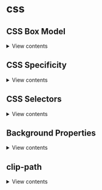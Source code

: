 # css

## CSS Box Model

<details>
<summary>View contents</summary>

> The CSS box model refers to how HTML elements are modeled in browser engines and how the dimensions of those HTML elements are derived from CSS properties.

<img src="https://upload.wikimedia.org/wikipedia/commons/7/7a/Boxmodell-detail.png" alt="the box model" />
  
```css
/********************** CONTENT *************************
The box that contains the actual element content like text, 
image, icon, gif, video,... */

tag_name {
  height: 90px;
  width: 200px;
}

/********************** PADDING *************************
Distance between the content and the border. The background color,
of the element will never affect this space. But you can see this by
contrasting with the background color of the parent element that
contains your element*/

tag_name {
  padding-top: 50px;
  padding-right: 30px;
  padding-bottom: 50px;
  padding-left: 80px;
}

/*OR: */

tag_name {
  padding: 25px 50px 75px 100px;  /* top; right; bottom; left */
}

tag_name {
  padding: 25px 50px 75px; /* top; right_&_left; bottom */
}

tag_name {
  padding: 25px 50px;  /* top_&_bottom; right_&_left */
}

tag_name {
  padding: 25px; /* top_&_bottom_&_right_&_left */
}


/********************** BORDER *************************
You can define a frame for your element's box. You can 
only see the border, after you define a style for that 
property */

tag_name {
  border-width: 5px 70px 10px 28px; /* or border-bottom-width: 10px; ... */
  border-color: blue;  /* or border-top-color: #b52e2e; ... */
  border-style: dotted; /* or dashed, or solid, or ... */
  border-radius: 70%  /* making the corners more rounded */
}

/*OR: */

tag_name {
  border: 5px solid red;      /* all_widths; style; color */
}

tag_name {
  border-left: 6px dotted green;   /* width; style; color */
  border-top: 34px groove yellow;   /* width; style; color */
}


/********************** OUTLINE *************************
It's a line that's drawn around your html element, but 
contrary to the border, the dimensions of the outline 
aren't taken into account. It's drawn around elements, 
outside the borders, to make the element "stand out" */

tag_name {
  outline-width: thin; /* or medium; thick; outline-width: 4px; ... */
  outline-color: blue;  /* or #b52e2e; invert; ... */
  outline-style: dotted; /* or dashed, or solid, or ... */
  outline-offset:   /* making the corners more rounded */
}

/*OR: */

tag_name {
  outline: dashed;  
}

tag_name {
  outline: dotted red;
}

tag_name {
  outline: 5px solid yellow;    /* all_widths; style; color */
}

tag_name {
  outline: thick ridge pink;
}



/********************** MARGIN *************************
This is the distance that separates an html element, 
from the other elements around it. The background color, 
of the element will never afect this space, because the 
margin doesn't have background color. The margin is an 
invisible border or space between two objects */

tag_name {
  margin-top: 100px;
  margin-bottom: 100px;
  margin-right: 150px;
  margin-left: 80px;
}

/*OR: */

tag_name {
  margin: 25px 50px 75px 100px;  /* top; right; bottom; left */
}

tag_name {
  margin: 25px 50px 75px;  /* top; right_&_left; bottom */
}

tag_name {
  margin: 25px 50px; /* top_&_bottom; right_&_left */
}

tag_name {
  margin: 25px; /* top_&_bottom_&_right_&_left */
}
```
  
</details>

## CSS Specificity

<details>
<summary>View contents</summary>

> Specificity is a weight that is applied to a given CSS declaration, determined by the number of each selector type in the matching selector. When multiple declarations have equal specificity, the last declaration found in the CSS is applied to the element. Specificity only applies when the same element is targeted by multiple declarations. As per CSS rules, directly targeted elements will always take precedence over rules which an element inherits from its ancestor. - [MDN docs](https://developer.mozilla.org/en-US/docs/Web/CSS/Specificity)

The higher the specificity, the more difficult to override the rule.

#### Specificity Hierarchy

1. **Inline styles** - `<h1 style="color: #ffffff;">`
2. **IDs** - #id-name
3. **Classes, attributes and pseudo-classes** - .className, [attributes] and pseudo-classes such as :hover, :focus etc.
4. **Elements and pseudo-elements** - h1, div, :before and :after.
5. **Universal selector `(*)`** - applies to all elements (zero specificity)
  
</details>

## CSS Selectors
  
<details>
<summary>View contents</summary>

1. Universal selector `(*)` - it applies to all elements universally

```css
*,
*::before,
*::after {
  box-sizing: border-box;
}
```

all elements to include padding and borders in the box model calculation instead of adding those widths to any defined dimensions.
  
</details>

## Background Properties
  
<details>
<summary>View contents</summary>

```css
.hero-image {
  background-image: url("img.jpg"); /* The image used */
  /* background-image: linear-gradient(to right bottom, #7ed56f, #28b485), url(hero.jpg); */
  background-color: #cccccc; /* Used if the image is unavailable */
  height: 500px; /* You must set a specified height */
  background-position: center; /* Center the image */
  background-repeat: no-repeat; /* Do not repeat the image */
  background-size: cover; /* Resize the background image to cover the entire container */
}
```
  
</details>

## clip-path
  
<details>
<summary>View contents</summary>

The clip-path property in CSS allows you to specify a specific region of an element to display, with the rest being hidden (or “clipped”) away.

```css
.clip-me {    
  /* Example: clip away the element from the top, right, bottom, and left edges */
  clip-path: inset(10px 20px 30px 40px); /* or "none" */
  
  /* Example: clip element into a Triangle */
  clip-path: polygon(50% 0%, 100% 100%, 0 100%);
}
```

[CSS clip-path maker](https://bennettfeely.com/clippy/)

</details>
